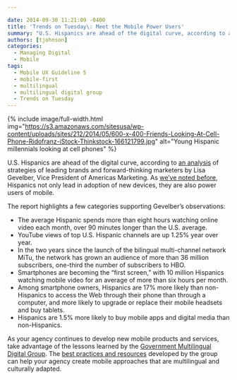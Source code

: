 ```yaml
---

date: 2014-09-30 11:21:09 -0400
title: 'Trends on Tuesday\: Meet the Mobile Power Users'
summary: "U.S. Hispanics are ahead of the digital curve, according to an analysis of strategies of leading brands and forward-thinking marketers by Lisa Gevelber, Vice President of Americas Marketing. As we've noted before, Hispanics not only lead in adoption of new devices, they are also power users of mobile."
authors: [tjohnson]
categories:
  - Managing Digital
  - Mobile
tags:
  - Mobile UX Guideline 5
  - mobile-first
  - multilingual
  - multilingual digital group
  - Trends on Tuesday
---
```



{% include image/full-width.html img="https://s3.amazonaws.com/sitesusa/wp-content/uploads/sites/212/2014/05/600-x-400-Friends-Looking-At-Cell-Phone-Ridofranz-iStock-Thinkstock-166121799.jpg" alt="Young Hispanic millennials looking at cell phones" %}

U.S. Hispanics are ahead of the digital curve, according to [an analysis](http://www.mediapost.com/publications/article/232274/hispanics-ahead-of-the-digital-curve.html "an analysis") of strategies of leading brands and forward-thinking marketers by Lisa Gevelber, Vice President of Americas Marketing. As [we&#8217;ve noted before](https://www.WHATEVER/2014/05/27/trends-on-tuesday-hispanic-millennials-provide-insight-on-mobile-future/), Hispanics not only lead in adoption of new devices, they are also power users of mobile.

The report highlights a few categories supporting Gevelber’s observations:

  * The average Hispanic spends more than eight hours watching online video each month, over 90 minutes longer than the U.S. average.
  * YouTube views of top U.S. Hispanic channels are up 1.25% year over year.
  * In the two years since the launch of the bilingual multi-channel network MiTu, the network has grown an audience of more than 36 million subscribers, one-third the number of subscribers to HBO.
  * Smartphones are becoming the &#8220;first screen,&#8221; with 10 million Hispanics watching mobile video for an average of more than six hours per month.
  * Among smartphone owners, Hispanics are 17% more likely than non-Hispanics to access the Web through their phone than through a computer, and more likely to upgrade or replace their mobile headsets and buy tablets.
  * Hispanics are 1.5% more likely to buy mobile apps and digital media than non-Hispanics.

As your agency continues to develop new mobile products and services, take advantage of the lessons learned by the [Government Multilingual Digital Group](https://www.WHATEVER/communities/government-multilingual-websites-community/ "Government Multilingual Digital Group"). The [best practices and resources](https://www.WHATEVER/2014/07/01/multilingual-digital-content/ "Multilingual Digital Content") developed by the group can help your agency create mobile approaches that are multilingual and culturally adapted.
